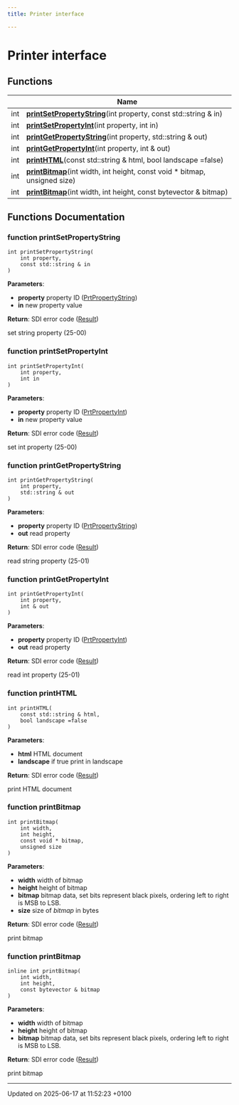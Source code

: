 ```yaml
---
title: Printer interface

---
```


# Printer interface



## Functions

|                | Name           |
| -------------- | -------------- |
| int | **[printSetPropertyString](group__sdiprinter.md#function-printsetpropertystring)**(int property, const std::string & in) |
| int | **[printSetPropertyInt](group__sdiprinter.md#function-printsetpropertyint)**(int property, int in) |
| int | **[printGetPropertyString](group__sdiprinter.md#function-printgetpropertystring)**(int property, std::string & out) |
| int | **[printGetPropertyInt](group__sdiprinter.md#function-printgetpropertyint)**(int property, int & out) |
| int | **[printHTML](group__sdiprinter.md#function-printhtml)**(const std::string & html, bool landscape =false) |
| int | **[printBitmap](group__sdiprinter.md#function-printbitmap)**(int width, int height, const void * bitmap, unsigned size) |
| int | **[printBitmap](group__sdiprinter.md#function-printbitmap)**(int width, int height, const bytevector & bitmap) |


## Functions Documentation

### function printSetPropertyString

```
int printSetPropertyString(
    int property,
    const std::string & in
)
```


**Parameters**: 

  * **property** property ID ([PrtPropertyString](namespacevfisdi.md#enum-prtpropertystring)) 
  * **in** new property value 


**Return**: SDI error code ([Result](namespacevfisdi.md#enum-result)) 

set string property (25-00) 


### function printSetPropertyInt

```
int printSetPropertyInt(
    int property,
    int in
)
```


**Parameters**: 

  * **property** property ID ([PrtPropertyInt](namespacevfisdi.md#enum-prtpropertyint)) 
  * **in** new property value 


**Return**: SDI error code ([Result](namespacevfisdi.md#enum-result)) 

set int property (25-00) 


### function printGetPropertyString

```
int printGetPropertyString(
    int property,
    std::string & out
)
```


**Parameters**: 

  * **property** property ID ([PrtPropertyString](namespacevfisdi.md#enum-prtpropertystring)) 
  * **out** read property 


**Return**: SDI error code ([Result](namespacevfisdi.md#enum-result)) 

read string property (25-01) 


### function printGetPropertyInt

```
int printGetPropertyInt(
    int property,
    int & out
)
```


**Parameters**: 

  * **property** property ID ([PrtPropertyInt](namespacevfisdi.md#enum-prtpropertyint)) 
  * **out** read property 


**Return**: SDI error code ([Result](namespacevfisdi.md#enum-result)) 

read int property (25-01) 


### function printHTML

```
int printHTML(
    const std::string & html,
    bool landscape =false
)
```


**Parameters**: 

  * **html** HTML document 
  * **landscape** if true print in landscape 


**Return**: SDI error code ([Result](namespacevfisdi.md#enum-result)) 

print HTML document 


### function printBitmap

```
int printBitmap(
    int width,
    int height,
    const void * bitmap,
    unsigned size
)
```


**Parameters**: 

  * **width** width of bitmap 
  * **height** height of bitmap 
  * **bitmap** bitmap data, set bits represent black pixels, ordering left to right is MSB to LSB. 
  * **size** size of _bitmap_ in bytes 


**Return**: SDI error code ([Result](namespacevfisdi.md#enum-result)) 

print bitmap 


### function printBitmap

```
inline int printBitmap(
    int width,
    int height,
    const bytevector & bitmap
)
```


**Parameters**: 

  * **width** width of bitmap 
  * **height** height of bitmap 
  * **bitmap** bitmap data, set bits represent black pixels, ordering left to right is MSB to LSB. 


**Return**: SDI error code ([Result](namespacevfisdi.md#enum-result)) 

print bitmap 






-------------------------------

Updated on 2025-06-17 at 11:52:23 +0100